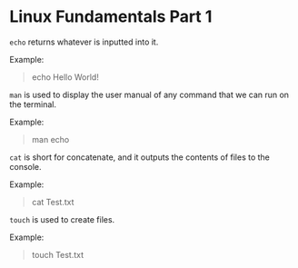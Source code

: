 # **Linux Fundamentals Part 1**

`echo` returns whatever is inputted into it. 

Example: 
> echo Hello World!

`man` is used to display the user manual of any command that we can run on the terminal. 
 
Example: 
> man echo

`cat` is short for concatenate, and it outputs the contents of files to the console. 

Example: 
> cat Test.txt

`touch` is used to create files.

Example: 
> touch Test.txt
